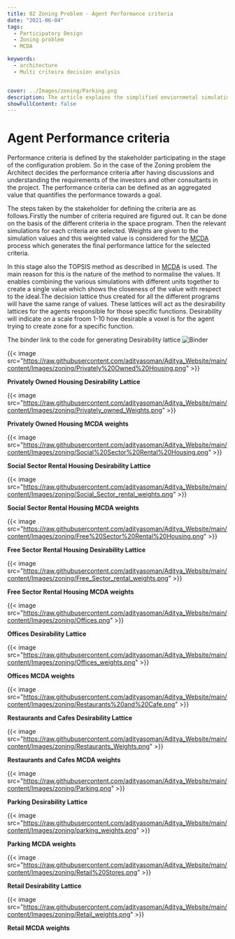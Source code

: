 ```yaml
---
title: 02 Zoning Problem - Agent Performance criteria
date: "2021-06-04"
tags:
  - Participatory Design
  - Zoning problem 
  - MCDA

keywords:
  - architecture
  - Multi criteira decision analysis


cover: ../Images/zoning/Parking.png
description: The article explains the simplified enviornmetal simulations done for generating a base for decision making. 
showFullContent: false
---
```

# Agent Performance criteria

Performance criteria is defined by the stakeholder participating in the stage of the configuration problem. So in the case of the Zoning problem the Architect decides the performance criteria after having discussions and understanding the requirements of the investors and other consultants in the project. The performance criteria can be defined as an aggregated value that quantifies the performance towards a goal.

The steps taken by the stakeholder for defining the criteria are as follows.Firstly the number of criteria required are figured out. It can be done on the basis of the different criteria in the space program. Then the relevant simulations for each criteria are selected. Weights are given to the simulation values and this weighted value is considered for the [MCDA](/posts/MCDA) process which generates the final performance lattice for the selected criteria.

In this stage also the TOPSIS method as described in [MCDA](/posts/MCDA) is used. The main reason for this is the nature of the method to normalise the values. It enables combining the various simulations with different units together to create a single value which shows the closeness of the value with respect to the ideal.The decision lattice thus created for all the different programs will have the same range of values. These lattices will act as the desirability lattices for the agents responsible for those specific functions. Desirability will indicate on a scale froom 1-10 how desirable a voxel is for the agent trying to create zone for a specific function.

The binder link to the code for generating Desirability lattice  ![Binder](https://mybinder.org/badge_logo.svg)

{{< image src="https://raw.githubusercontent.com/adityasoman/Aditya_Website/main/content/Images/zoning/Privately%20Owned%20Housing.png" >}}

**Privately Owned Housing Desirability Lattice**

{{< image src="https://raw.githubusercontent.com/adityasoman/Aditya_Website/main/content/Images/zoning/Privately_owned_Weights.png" >}}

**Privately Owned Housing MCDA weights**

{{< image src="https://raw.githubusercontent.com/adityasoman/Aditya_Website/main/content/Images/zoning/Social%20Sector%20Rental%20Housing.png" >}}

**Social Sector Rental Housing Desirability Lattice**

{{< image src="https://raw.githubusercontent.com/adityasoman/Aditya_Website/main/content/Images/zoning/Social_Sector_rental_weights.png" >}}

**Social Sector Rental Housing MCDA weights**

{{< image src="https://raw.githubusercontent.com/adityasoman/Aditya_Website/main/content/Images/zoning/Free%20Sector%20Rental%20Housing.png" >}}

**Free Sector Rental Housing Desirability Lattice**

{{< image src="https://raw.githubusercontent.com/adityasoman/Aditya_Website/main/content/Images/zoning/Free_Sector_rental_weights.png" >}}

**Free Sector Rental Housing MCDA weights**


{{< image src="https://raw.githubusercontent.com/adityasoman/Aditya_Website/main/content/Images/zoning/Offices.png" >}}

**Offices Desirability Lattice**

{{< image src="https://raw.githubusercontent.com/adityasoman/Aditya_Website/main/content/Images/zoning/Offices_weights.png" >}}

**Offices MCDA weights**


{{< image src="https://raw.githubusercontent.com/adityasoman/Aditya_Website/main/content/Images/zoning/Restaurants%20and%20Cafe.png" >}}

**Restaurants and Cafes Desirability Lattice**

{{< image src="https://raw.githubusercontent.com/adityasoman/Aditya_Website/main/content/Images/zoning/Restaurants_Weights.png" >}}

**Restaurants and Cafes MCDA weights**


{{< image src="https://raw.githubusercontent.com/adityasoman/Aditya_Website/main/content/Images/zoning/Parking.png" >}}

**Parking Desirability Lattice**

{{< image src="https://raw.githubusercontent.com/adityasoman/Aditya_Website/main/content/Images/zoning/parking_weights.png" >}}

**Parking MCDA weights**


{{< image src="https://raw.githubusercontent.com/adityasoman/Aditya_Website/main/content/Images/zoning/Retail%20Stores.png" >}}

**Retail Desirability Lattice**

{{< image src="https://raw.githubusercontent.com/adityasoman/Aditya_Website/main/content/Images/zoning/Retail_weights.png" >}}

**Retail MCDA weights**
